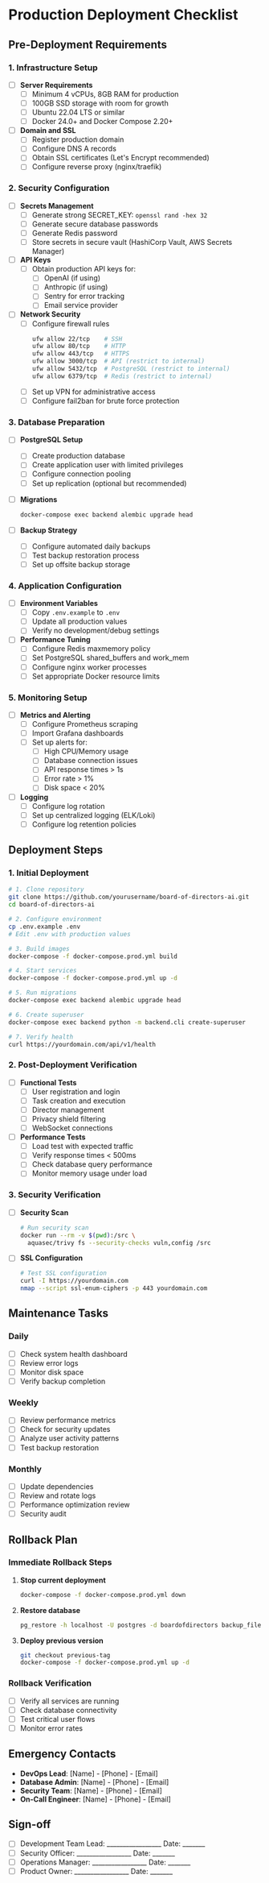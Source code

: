 # Production Deployment Checklist

## Pre-Deployment Requirements

### 1. Infrastructure Setup
- [ ] **Server Requirements**
  - [ ] Minimum 4 vCPUs, 8GB RAM for production
  - [ ] 100GB SSD storage with room for growth
  - [ ] Ubuntu 22.04 LTS or similar
  - [ ] Docker 24.0+ and Docker Compose 2.20+
  
- [ ] **Domain and SSL**
  - [ ] Register production domain
  - [ ] Configure DNS A records
  - [ ] Obtain SSL certificates (Let's Encrypt recommended)
  - [ ] Configure reverse proxy (nginx/traefik)

### 2. Security Configuration

- [ ] **Secrets Management**
  - [ ] Generate strong SECRET_KEY: `openssl rand -hex 32`
  - [ ] Generate secure database passwords
  - [ ] Generate Redis password
  - [ ] Store secrets in secure vault (HashiCorp Vault, AWS Secrets Manager)
  
- [ ] **API Keys**
  - [ ] Obtain production API keys for:
    - [ ] OpenAI (if using)
    - [ ] Anthropic (if using)
    - [ ] Sentry for error tracking
    - [ ] Email service provider
  
- [ ] **Network Security**
  - [ ] Configure firewall rules
    ```bash
    ufw allow 22/tcp    # SSH
    ufw allow 80/tcp    # HTTP
    ufw allow 443/tcp   # HTTPS
    ufw allow 3000/tcp  # API (restrict to internal)
    ufw allow 5432/tcp  # PostgreSQL (restrict to internal)
    ufw allow 6379/tcp  # Redis (restrict to internal)
    ```
  - [ ] Set up VPN for administrative access
  - [ ] Configure fail2ban for brute force protection

### 3. Database Preparation

- [ ] **PostgreSQL Setup**
  - [ ] Create production database
  - [ ] Create application user with limited privileges
  - [ ] Configure connection pooling
  - [ ] Set up replication (optional but recommended)
  
- [ ] **Migrations**
  ```bash
  docker-compose exec backend alembic upgrade head
  ```
  
- [ ] **Backup Strategy**
  - [ ] Configure automated daily backups
  - [ ] Test backup restoration process
  - [ ] Set up offsite backup storage

### 4. Application Configuration

- [ ] **Environment Variables**
  - [ ] Copy `.env.example` to `.env`
  - [ ] Update all production values
  - [ ] Verify no development/debug settings
  
- [ ] **Performance Tuning**
  - [ ] Configure Redis maxmemory policy
  - [ ] Set PostgreSQL shared_buffers and work_mem
  - [ ] Configure nginx worker processes
  - [ ] Set appropriate Docker resource limits

### 5. Monitoring Setup

- [ ] **Metrics and Alerting**
  - [ ] Configure Prometheus scraping
  - [ ] Import Grafana dashboards
  - [ ] Set up alerts for:
    - [ ] High CPU/Memory usage
    - [ ] Database connection issues
    - [ ] API response times > 1s
    - [ ] Error rate > 1%
    - [ ] Disk space < 20%
  
- [ ] **Logging**
  - [ ] Configure log rotation
  - [ ] Set up centralized logging (ELK/Loki)
  - [ ] Configure log retention policies

## Deployment Steps

### 1. Initial Deployment

```bash
# 1. Clone repository
git clone https://github.com/yourusername/board-of-directors-ai.git
cd board-of-directors-ai

# 2. Configure environment
cp .env.example .env
# Edit .env with production values

# 3. Build images
docker-compose -f docker-compose.prod.yml build

# 4. Start services
docker-compose -f docker-compose.prod.yml up -d

# 5. Run migrations
docker-compose exec backend alembic upgrade head

# 6. Create superuser
docker-compose exec backend python -m backend.cli create-superuser

# 7. Verify health
curl https://yourdomain.com/api/v1/health
```

### 2. Post-Deployment Verification

- [ ] **Functional Tests**
  - [ ] User registration and login
  - [ ] Task creation and execution
  - [ ] Director management
  - [ ] Privacy shield filtering
  - [ ] WebSocket connections
  
- [ ] **Performance Tests**
  - [ ] Load test with expected traffic
  - [ ] Verify response times < 500ms
  - [ ] Check database query performance
  - [ ] Monitor memory usage under load

### 3. Security Verification

- [ ] **Security Scan**
  ```bash
  # Run security scan
  docker run --rm -v $(pwd):/src \
    aquasec/trivy fs --security-checks vuln,config /src
  ```
  
- [ ] **SSL Configuration**
  ```bash
  # Test SSL configuration
  curl -I https://yourdomain.com
  nmap --script ssl-enum-ciphers -p 443 yourdomain.com
  ```

## Maintenance Tasks

### Daily
- [ ] Check system health dashboard
- [ ] Review error logs
- [ ] Monitor disk space
- [ ] Verify backup completion

### Weekly
- [ ] Review performance metrics
- [ ] Check for security updates
- [ ] Analyze user activity patterns
- [ ] Test backup restoration

### Monthly
- [ ] Update dependencies
- [ ] Review and rotate logs
- [ ] Performance optimization review
- [ ] Security audit

## Rollback Plan

### Immediate Rollback Steps
1. **Stop current deployment**
   ```bash
   docker-compose -f docker-compose.prod.yml down
   ```

2. **Restore database**
   ```bash
   pg_restore -h localhost -U postgres -d boardofdirectors backup_file.sql
   ```

3. **Deploy previous version**
   ```bash
   git checkout previous-tag
   docker-compose -f docker-compose.prod.yml up -d
   ```

### Rollback Verification
- [ ] Verify all services are running
- [ ] Check database connectivity
- [ ] Test critical user flows
- [ ] Monitor error rates

## Emergency Contacts

- **DevOps Lead**: [Name] - [Phone] - [Email]
- **Database Admin**: [Name] - [Phone] - [Email]
- **Security Team**: [Name] - [Phone] - [Email]
- **On-Call Engineer**: [Name] - [Phone] - [Email]

## Sign-off

- [ ] Development Team Lead: _________________ Date: _______
- [ ] Security Officer: _________________ Date: _______
- [ ] Operations Manager: _________________ Date: _______
- [ ] Product Owner: _________________ Date: _______